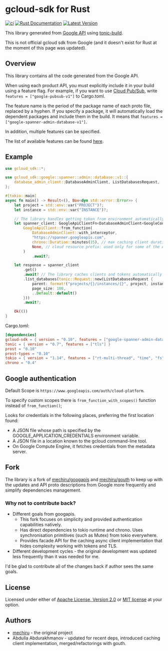 # gcloud-sdk for Rust

[![ci](https://github.com/abdolence/gcloud-sdk-rs/workflows/ci/badge.svg)](https://github.com/abdolence/gcloud-sdk-rs/actions?query=workflow:ci)
[![Rust Documentation](https://docs.rs/gcloud-sdk/badge.svg)](https://docs.rs/gcloud-sdk)
[![Latest Version](https://img.shields.io/crates/v/gcloud-sdk.svg)](https://crates.io/crates/gcloud-sdk)

This library generated from [Google API](https://github.com/googleapis/googleapis) using [tonic-build](https://github.com/hyperium/tonic/tree/master/tonic-build).

This is not official gcloud sdk from Google (and it doesn't exist for Rust at the moment of this page was updated).

## Overview
This library contains all the code generated from the Google API.

When using each product API, you must explicitly include it in your build using a feature flag.
For example, if you want to use [Cloud Pub/Sub](https://cloud.google.com/pubsub), write `features = ["google-pubsub-v1"]` to Cargo.toml.

The feature name is the period of the package name of each proto file, replaced by a hyphen.
If you specify a package, it will automatically load the dependent packages and include them in the build.
It means that `features = ["google-spanner-admin-database-v1"]`.

In addition, multiple features can be specified.

The list of available features can be found [here](./gcloud-sdk/Cargo.toml#L22-L390).

## Example

```rust
use gcloud_sdk::*;

use gcloud_sdk::google::spanner::admin::database::v1::{
    database_admin_client::DatabaseAdminClient, ListDatabasesRequest,
};

#[tokio::main]
async fn main() -> Result<(), Box<dyn std::error::Error>> {
    let project = std::env::var("PROJECT")?;
    let instance = std::env::var("INSTANCE")?;

    // The library handles getting token from environment automatically
    let spanner_client: GoogleApiClientFn<DatabaseAdminClient<GoogleConnectorInterceptedService>> = 
        GoogleApiClient::from_function(
            DatabaseAdminClient::with_interceptor,
            "https://spanner.googleapis.com",
            chrono::Duration::minutes(15), // max caching client duration
            None, // cloud resource prefix: used only for some of the APIs (such as Firestore) 
        )
            .await?;

    let response = spanner_client
        .get()
        .await? // The library caches clients and tokens automatically
        .list_databases(tonic::Request::new(ListDatabasesRequest {
            parent: format!("projects/{}/instances/{}", project, instance),
            page_size: 100,
            ..Default::default()
        }))
        .await?;

    Ok(())
}

```

Cargo.toml:
```toml
[dependencies]
gcloud-sdk = { version = "0.10", features = ["google-spanner-admin-database-v1"] }
tonic = { version = "0.7", features = ["tls"] }
prost = "0.10"
prost-types = "0.10"
tokio = { version = "1.14", features = ["rt-multi-thread", "time", "fs", "macros"] }
chrono = "0.4"
```

## Google authentication

Default Scope is `https://www.googleapis.com/auth/cloud-platform`.

To specify custom scopes there is `from_function_with_scopes()` function
instead of `from_function()`;

Looks for credentials in the following places, preferring the first location found:
- A JSON file whose path is specified by the GOOGLE_APPLICATION_CREDENTIALS environment variable.
- A JSON file in a location known to the gcloud command-line tool.
- On Google Compute Engine, it fetches credentials from the metadata server.

## Fork
The library is a fork of [mechiru/googapis](https://github.com/mechiru/googapis) and [mechiru/gouth](https://github.com/mechiru/gouth) to keep up with
the updates and API proto descriptions from Google more frequently and simplify dependencies management.

### Why not to contribute back?
- Different goals from googapis.
    * This fork focuses on simplicity and provided authentication capabilities natively.
    * Has direct dependencies to tokio runtime and chrono.
      Uses synchronisation primitives (such as Mutex) from tokio everywhere.
    * Provides facade API for the caching async client implementation
      that hides complexity working with tokens and TLS.
- Different development cycles - the original development was updated less frequently than it was needed for me.

I'd be glad to contribute all of the changes back if author sees the same goals.

## License
Licensed under either of [Apache License, Version 2.0](./LICENSE-APACHE)
or [MIT license](./LICENSE-MIT) at your option.

## Authors
- [mechiru](https://github.com/mechiru) - the original project
- Abdulla Abdurakhmanov - updated for recent deps, introduced caching client implementation, merged/refactorings with gouth.
